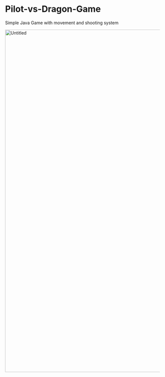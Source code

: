 # Pilot-vs-Dragon-Game
Simple Java Game with movement and shooting system


<img width="1112" alt="Untitled" src="https://user-images.githubusercontent.com/104011629/213959736-6061c967-79ac-4857-b096-66a89da20a11.png">
